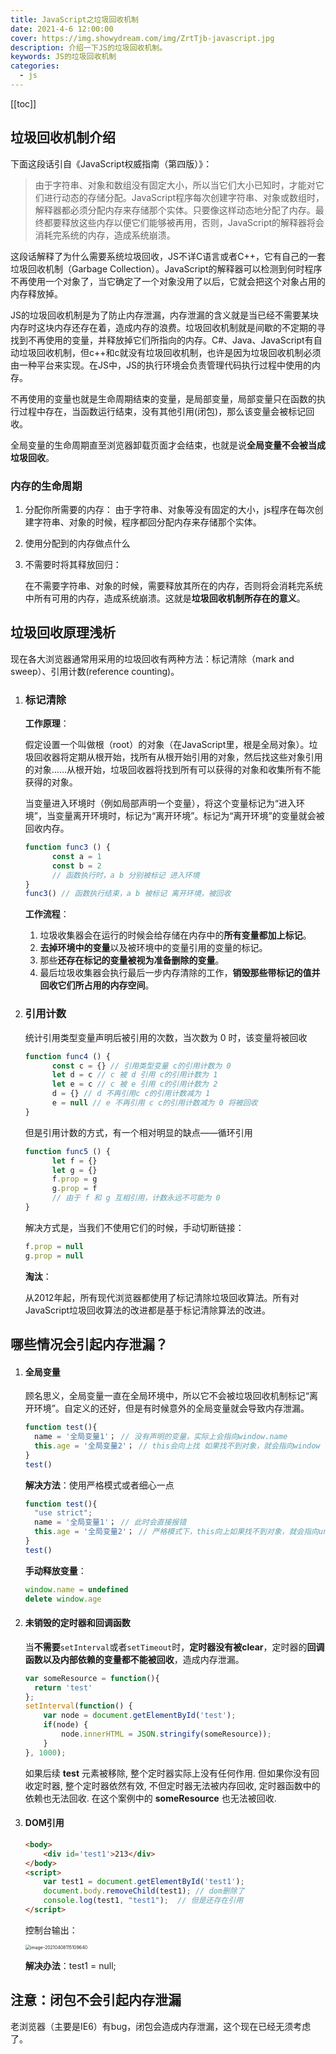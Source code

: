 ```yaml
---
title: JavaScript之垃圾回收机制
date: 2021-4-6 12:00:00
cover: https://img.showydream.com/img/ZrtTjb-javascript.jpg
description: 介绍一下JS的垃圾回收机制。
keywords: JS的垃圾回收机制
categories: 
  - js
---
```


[[toc]]

## 垃圾回收机制介绍

下面这段话引自《JavaScript权威指南（第四版）》：

>由于字符串、对象和数组没有固定大小，所以当它们大小已知时，才能对它们进行动态的存储分配。JavaScript程序每次创建字符串、对象或数组时，解释器都必须分配内存来存储那个实体。只要像这样动态地分配了内存。最终都要释放这些内存以便它们能够被再用，否则，JavaScript的解释器将会消耗完系统的内存，造成系统崩溃。

​		这段话解释了为什么需要系统垃圾回收，JS不详C语言或者C++，它有自己的一套垃圾回收机制（Garbage Collection）。JavaScript的解释器可以检测到何时程序不再使用一个对象了，当它确定了一个对象没用了以后，它就会把这个对象占用的内存释放掉。

​		JS的垃圾回收机制是为了防止内存泄漏，内存泄漏的含义就是当已经不需要某块内存时这块内存还存在着，造成内存的浪费。垃圾回收机制就是间歇的不定期的寻找到不再使用的变量，并释放掉它们所指向的内存。C#、Java、JavaScript有自动垃圾回收机制，但c++和c就没有垃圾回收机制，也许是因为垃圾回收机制必须由一种平台来实现。在JS中，JS的执行环境会负责管理代码执行过程中使用的内存。

​		不再使用的变量也就是生命周期结束的变量，是局部变量，局部变量只在函数的执行过程中存在，当函数运行结束，没有其他引用(闭包)，那么该变量会被标记回收。

全局变量的生命周期直至浏览器卸载页面才会结束，也就是说**全局变量不会被当成垃圾回收**。

### 内存的生命周期

1. 分配你所需要的内存：
   由于字符串、对象等没有固定的大小，js程序在每次创建字符串、对象的时候，程序都回分配内存来存储那个实体。

2. 使用分配到的内存做点什么

3. 不需要时将其释放回归：

   在不需要字符串、对象的时候，需要释放其所在的内存，否则将会消耗完系统中所有可用的内存，造成系统崩溃。这就是**垃圾回收机制所存在的意义**。

## 垃圾回收原理浅析

现在各大浏览器通常用采用的垃圾回收有两种方法：标记清除（mark and sweep）、引用计数(reference counting)。

1. ### 标记清除

   **工作原理**：

   ​		假定设置一个叫做根（root）的对象（在JavaScript里，根是全局对象）。垃圾回收器将定期从根开始，找所有从根开始引用的对象，然后找这些对象引用的对象……从根开始，垃圾回收器将找到所有可以获得的对象和收集所有不能获得的对象。

   ​		当变量进入环境时（例如局部声明一个变量），将这个变量标记为“进入环境”，当变量离开环境时，标记为“离开环境”。标记为“离开环境”的变量就会被回收内存。

   ```javascript
   function func3 () {
         const a = 1
         const b = 2
         // 函数执行时，a b 分别被标记 进入环境
   }
   func3() // 函数执行结束，a b 被标记 离开环境，被回收
   ```

   **工作流程**：

   1. 垃圾收集器会在运行的时候会给存储在内存中的**所有变量都加上标记**。
   2. **去掉环境中的变量**以及被环境中的变量引用的变量的标记。
   3. 那些**还存在标记的变量被视为准备删除的变量**。
   4. 最后垃圾收集器会执行最后一步内存清除的工作，**销毁那些带标记的值并回收它们所占用的内存空间**。

2. ### 引用计数

   统计引用类型变量声明后被引用的次数，当次数为 0 时，该变量将被回收

   ```javascript
   function func4 () {
         const c = {} // 引用类型变量 c的引用计数为 0
         let d = c // c 被 d 引用 c的引用计数为 1
         let e = c // c 被 e 引用 c的引用计数为 2
         d = {} // d 不再引用c c的引用计数减为 1
         e = null // e 不再引用 c c的引用计数减为 0 将被回收
   }
   ```

   但是引用计数的方式，有一个相对明显的缺点——循环引用

   ```javascript
   function func5 () {
         let f = {}
         let g = {}
         f.prop = g
         g.prop = f
         // 由于 f 和 g 互相引用，计数永远不可能为 0
   }
   ```

   解决方式是，当我们不使用它们的时候，手动切断链接：

   ```javascript
   f.prop = null
   g.prop = null
   ```

   **淘汰**：

   从2012年起，所有现代浏览器都使用了标记清除垃圾回收算法。所有对JavaScript垃圾回收算法的改进都是基于标记清除算法的改进。

## 哪些情况会引起内存泄漏？

1. #### 全局变量

   顾名思义，全局变量一直在全局环境中，所以它不会被垃圾回收机制标记“离开环境”。自定义的还好，但是有时候意外的全局变量就会导致内存泄漏。

   ```javascript
   function test(){
     name = '全局变量1'； // 没有声明的变量，实际上会指向window.name
     this.age = '全局变量2'； // this会向上找 如果找不到对象，就会指向window
   }
   test()
   ```

   **解决方法**：使用严格模式或者细心一点

   ```javascript
   function test(){
     "use strict";
     name = '全局变量1'； // 此时会直接报错
     this.age = '全局变量2'； // 严格模式下，this向上如果找不到对象，就会指向undefined
   }
   test()
   ```

   **手动释放变量**：

   ```javascript
   window.name = undefined
   delete window.age
   ```

2. #### 未销毁的定时器和回调函数

   ​		当**不需要**`setInterval`或者`setTimeout`时，**定时器没有被clear**，定时器的**回调函数以及内部依赖的变量都不能被回收**，造成内存泄漏。

   ```javascript
   var someResource = function(){
     return 'test'
   };
   setInterval(function() {
       var node = document.getElementById('test');
       if(node) {
           node.innerHTML = JSON.stringify(someResource));
       }
   }, 1000);
   ```

   如果后续 **test** 元素被移除, 整个定时器实际上没有任何作用. 但如果你没有回收定时器, 整个定时器依然有效, 不但定时器无法被内存回收, 定时器函数中的依赖也无法回收. 在这个案例中的 **someResource** 也无法被回收.

3. #### DOM引用

   ```html
   <body>
       <div id='test1'>213</div>
   </body>
   <script>
       var test1 = document.getElementById('test1');
       document.body.removeChild(test1); // dom删除了
       console.log(test1, "test1");  // 但是还存在引用
   </script>
   ```

   控制台输出：

   <img src="https://img.showydream.com/img/g92zJK-image-20210408115109640.png" alt="image-20210408115109640" style="zoom:50%;" />

   **解决办法**：test1 = null;

## 注意：闭包不会引起内存泄漏

老浏览器（主要是IE6）有bug，闭包会造成内存泄漏，这个现在已经无须考虑了。

